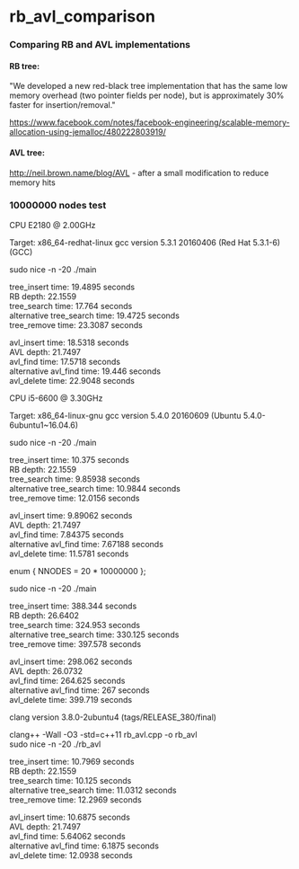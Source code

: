 # rb_avl_comparison
### Comparing RB and AVL implementations

#### RB tree:

"We developed a new red-black tree implementation that has the same low memory overhead (two pointer fields per node), but is approximately 30% faster for insertion/removal."

https://www.facebook.com/notes/facebook-engineering/scalable-memory-allocation-using-jemalloc/480222803919/

#### AVL tree:

http://neil.brown.name/blog/AVL - after a small modification to reduce memory hits

### 10000000 nodes test

CPU  E2180  @ 2.00GHz

Target: x86_64-redhat-linux
gcc version 5.3.1 20160406 (Red Hat 5.3.1-6) (GCC)

sudo nice -n -20 ./main

  tree_insert time: 19.4895 seconds  
    RB depth: 22.1559  
  tree_search time: 17.764 seconds  
  alternative tree_search time: 19.4725 seconds  
  tree_remove time: 23.3087 seconds  

  avl_insert time: 18.5318 seconds  
    AVL depth: 21.7497  
  avl_find time: 17.5718 seconds  
  alternative avl_find time: 19.446 seconds  
  avl_delete time: 22.9048 seconds  

CPU i5-6600 @ 3.30GHz

Target: x86_64-linux-gnu
gcc version 5.4.0 20160609 (Ubuntu 5.4.0-6ubuntu1~16.04.6)

sudo nice -n -20 ./main

  tree_insert time: 10.375 seconds  
    RB depth: 22.1559  
  tree_search time: 9.85938 seconds  
  alternative tree_search time: 10.9844 seconds  
  tree_remove time: 12.0156 seconds  

  avl_insert time: 9.89062 seconds  
    AVL depth: 21.7497  
  avl_find time: 7.84375 seconds  
  alternative avl_find time: 7.67188 seconds  
  avl_delete time: 11.5781 seconds  

enum { NNODES = 20 * 10000000 };

sudo nice -n -20 ./main

  tree_insert time: 388.344 seconds  
    RB depth: 26.6402  
  tree_search time: 324.953 seconds  
  alternative tree_search time: 330.125 seconds  
  tree_remove time: 397.578 seconds  

  avl_insert time: 298.062 seconds  
    AVL depth: 26.0732  
  avl_find time: 264.625 seconds  
  alternative avl_find time: 267 seconds  
  avl_delete time: 399.719 seconds  

clang version 3.8.0-2ubuntu4 (tags/RELEASE_380/final)

clang++ -Wall -O3 -std=c++11 rb_avl.cpp -o rb_avl  
sudo nice -n -20 ./rb_avl

  tree_insert time: 10.7969 seconds  
    RB depth: 22.1559  
  tree_search time: 10.125 seconds  
  alternative tree_search time: 11.0312 seconds  
  tree_remove time: 12.2969 seconds  

  avl_insert time: 10.6875 seconds  
    AVL depth: 21.7497  
  avl_find time: 5.64062 seconds  
  alternative avl_find time: 6.1875 seconds  
  avl_delete time: 12.0938 seconds  

